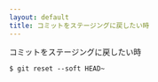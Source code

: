 ```yaml
---
layout: default
title: コミットをステージングに戻したい時
---
```


コミットをステージングに戻したい時

```
$ git reset --soft HEAD~
```

